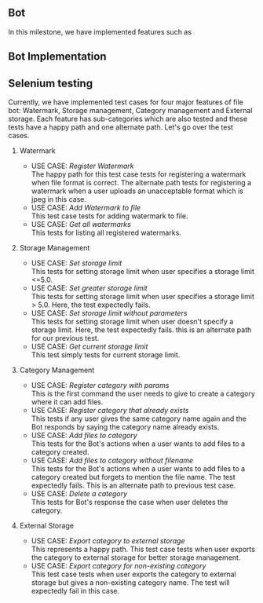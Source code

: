 ## Bot
In this milestone, we have implemented features such as

## Bot Implementation

## Selenium testing

Currently, we have implemented test cases for four major features of file bot: Watermark, Storage management, Category management and External storage. Each feature has sub-categories which are also tested and these tests have a happy path and one alternate path. Let's go over the test cases.

1. Watermark
    - USE CASE: *Register Watermark*<br>
        The happy path for this test case tests for registering a watermark when file format is correct.
        The alternate path tests for registering a watermark when a user uploads an unacceptable format which is jpeg 
        in this case.<br>
    - USE CASE: *Add Watermark to file*<br>
        This test case tests for adding watermark to file.<br>
    - USE CASE: *Get all watermarks*<br>
        This tests for listing all registered watermarks.

2. Storage Management <br>
    - USE CASE: *Set storage limit*<br>
    This tests for setting storage limit when user specifies a storage limit <=5.0. 
    - USE CASE: *Set greater storage limit*<br>
    This tests for setting storage limit when user specifies a storage limit > 5.0. Here, the test expectedly fails.
    - USE CASE: *Set storage limit without parameters*<br>
    This tests for setting storage limit when user doesn't specify a storage limit. Here, the test expectedly fails. this is an alternate path for our previous test.
    - USE CASE: *Get current storage limit*<br>
    This test simply tests for current storage limit.

3. Category Management <br>
    - USE CASE: *Register category with params*<br>
    This is the first command the user needs to give to create a category where it can add files. 
    - USE CASE: *Register category that already exists*<br>
    This tests if any user gives the same category name again and the Bot responds by saying the category name already exists.
    - USE CASE: *Add files to category*<br>
    This tests for the Bot's actions when a user wants to add files to a category created. 
    - USE CASE: *Add files to category without filename*<br>
    This tests for the Bot's actions when a user wants to add files to a category created but forgets to mention the file name. The test expectedly fails. This is an alternate path to previous test case. 
    - USE CASE: *Delete a category*<br>
    This tests for Bot's response the case when user deletes the category. 

4. External Storage<br>
    - USE CASE: *Export category to external storage*<br>
    This represents a happy path. This test case tests when user exports the category to external storage for better storage management. 
    - USE CASE: *Export category for non-existing category*<br>
    This test case tests when user exports the category to external storage but gives a non-existing category name. The test will expectedly fail in this case.
    
  
    
